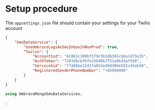 # Setup procedure

The `appsettings.json` file should contain your settings for your Twilio account
```json
{
	"SmsDataService": {
		"UseUmbracoLogsAsSmsInboxInNonProd": true,
		"Twilio": {
			"AccountSid": "AC863c300bf379c5b3d6365cbba1d73e15",
			"AuthToken": "7203dbcbf6fe33040b7f51a8b3daf950",
			"ServiceSid": "77dAbbe22d1fa8V2ed9dd9de555cd3ab50",
			"RegisteredSenderPhoneNumber": "+45999999"
		}
	}
}
```

```csharp
using UmbracoMongoSmsDataServices;

;
```
